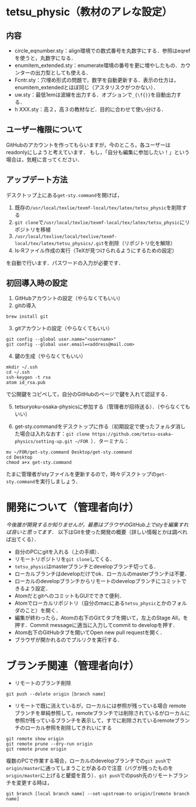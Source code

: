 # tetsu_physic（教材のアレな設定）
## 内容
* circle_eqnumber.sty：align環境での数式番号を丸数字にする．参照はeqrefを使うと，丸数字になる．
* enumitem_extended.sty：enumerate環境の番号を更に増やしたもの．カウンターの出力型としても使える．
* Fcntr.sty：穴埋め形式の問題で，数字を自動更新する．表示の仕方は，enumitem_extendedとほぼ同じ（アスタリスクがつかない）．
* uw.sty：最低1emは波線を出力する．オプションで`_{\f{}}`を自動出力する．
* h XXX.sty：高２，高３の教材など．目的に合わせて使い分ける．
## ユーザー権限について
GitHubのアカウントを作ってもらいますが，今のところ，各ユーザーはreadonlyにしようと考えています．
もし，「自分も編集に参加したい！」という場合は，気軽に言ってください．
## アップデート方法
デスクトップ上にある`get-sty.command`を開けば，
1. 既存の`/usr/local/texlie/texmf-local/tex/latex/tetsu_physic`を削除する
2. `git clone`で`/usr/local/texlie/texmf-local/tex/latex/tetsu_physic`にリポジトリを移植
3. `/usr/local/texlive/local/texlive/texmf-local/tex/latex/tetsu_physics/.git`を削除（リポジトリ化を解除）
4. ls-Rファイル作成の実行（TeXが見つけられるようにするための設定）

を自動で行います．パスワードの入力が必要です．
## 初回導入時の設定
1. GitHubアカウントの設定（やらなくてもいい）
2. gitの導入
```
brew install git
```
3. gitアカウントの設定（やらなくてもいい）
```
git config --global user.name="<username>"
git config --global user.email=<address@mail.com>
```
4. 鍵の生成（やらなくてもいい）
```
mkdir ~/.ssh
cd ~/.ssh
ssh-keygen -t rsa
atom id_rsa.pub
```
で公開鍵をコピペして，自分のGitHubのページで鍵を入れて認証する．

5. tetsuryoku-osaka-physicsに参加する（管理者が招待送る）．（やらなくてもいい）

6. get-sty.commandをデスクトップに作る（初期設定で使ったフォルダ消した場合は入れなおす：`git clone https://github.com/tetsu-osaka-physics/setting-up.git ~/FOR
`）．ターミナル：
```
mv ~/FOR/get-sty.command Desktop/get-sty.command
cd Desktop
chmod a+x get-sty.command
```
たまに管理者がstyファイルを更新するので，時々デスクトップの`get-sty.command`を実行しましょう．

# 開発について（管理者向け）
*今後誰が開発するか知りませんが，最悪はブラウザのGitHub上でstyを編集すれば良いと思ってます．*
以下はGitを使った開発の概要（詳しい情報とかは調べれば出てくる）．

* 自分のPCにgitを入れる（上の手順）．
* リモートリポジトリを`git clone`してくる．
* `tetsu_physic`はmasterブランチとdevelopブランチ切ってる．
* ローカルブランチはdevelopだけでok．ローカルのmasterブランチは不要．
* ローカルのdevelopブランチからリモートのdevelopブランチにコミットできるよう設定．
* AtomだとgitへのコミットもGUIでできて便利．
* Atomでローカルリポジトリ（自分のmacにある`tetsu_physic`とかのフォルダのこと）を開く．
* 編集が終わったら，Atomの右下のGitてタブを開いて，左上のStage All，を押す．Commit messageに適当に入力してcommit to developを押す．
* Atom右下のGitHubタブを開いてOpen new pull requestを開く．
* ブラウザが開かれるのでプルリクを実行する．

# ブランチ関連（管理者向け）

* リモートのブランチ削除
```
git push --delete origin [branch name]
```
* リモートで既に消えているが，ローカルには参照が残っている場合
remoteブランチを単純参照して，remoteブランチでは削除されているがローカルに参照が残っているブランチを表示して，すでに削除されているremoteブランチのローカル参照を削除してきれいにする
```
git remote show origin
git remote prune --dry-run origin
git remote prune origin
```
複数のPCで作業する場合，ローカルのdevelopブランチでの`git push`で`origin/master`に通ってしまうことがあるので注意（バグが残ったものを`origin/master`に上げると顰蹙を買う）．`git push`でのpush先のリモートブランチを変更する時は，
```
git branch [local branch name] --set-upstream-to origin/[remote branch name]
```
